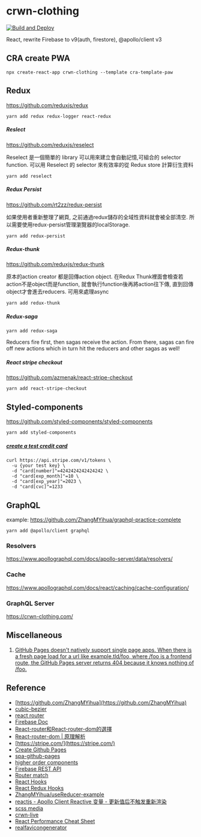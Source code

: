 # crwn-clothing
[![Build and Deploy](https://github.com/kimi0230/crwn-clothing/actions/workflows/deploy-to-gh-pages.yml/badge.svg)](https://github.com/kimi0230/crwn-clothing/actions/workflows/deploy-to-gh-pages.yml)

React, rewrite Firebase to v9(auth, firestore), @apollo/client v3
 

## CRA create PWA
```shell
npx create-react-app crwn-clothing --template cra-template-paw
```

## Redux
https://github.com/reduxjs/redux
```shell
yarn add redux redux-logger react-redux
```

##### Reslect
https://github.com/reduxjs/reselect

Reselect 是一個簡單的 library 可以用來建立會自動記憶,可組合的 selector function.
可以用 Reselect 的 selector 來有效率的從 Redux store 計算衍生資料
```shell
yarn add reselect
```

##### Redux Persist
https://github.com/rt2zz/redux-persist

如果使用者重新整理了網頁,
之前通過redux儲存的全域性資料就會被全部清空.
所以需要使用redux-persist管理瀏覽器的localStorage.
```shell
yarn add redux-persist
```

##### Redux-thunk
https://github.com/reduxjs/redux-thunk

原本的action creator 都是回傳action object.
在Redux Thunk裡面會檢查若action不是object而是function,
就會執行function後再將action往下傳,
直到回傳object才會進去reducers.
可用來處理async
```shell
yarn add redux-thunk
```

##### Redux-saga
```shell
yarn add redux-saga
```

Reducers fire first, then sagas receive the action. From there, sagas can fire off new actions which in turn hit the reducers and other sagas as well!
##### React stripe checkout
https://github.com/azmenak/react-stripe-checkout
```shell
yarn add react-stripe-checkout
```
## Styled-components
https://github.com/styled-components/styled-components
```shell
yarn add styled-components
```


##### [create a test credit card](https://stripe.com/docs/api/tokens/create_card)
```shell
curl https://api.stripe.com/v1/tokens \
  -u {your test key} \
  -d "card[number]"=4242424242424242 \
  -d "card[exp_month]"=10 \
  -d "card[exp_year]"=2023 \
  -d "card[cvc]"=1233
```
## GraphQL
example: https://github.com/ZhangMYihua/graphql-practice-complete

```shell
yarn add @apollo/client graphql 
```

### Resolvers
https://www.apollographql.com/docs/apollo-server/data/resolvers/

### Cache
https://www.apollographql.com/docs/react/caching/cache-configuration/

### GraphQL Server
https://crwn-clothing.com/

## Miscellaneous
1. [GitHub Pages doesn't natively support single page apps. When there is a fresh page load for a url like example.tld/foo, where /foo is a frontend route, the GitHub Pages server returns 404 because it knows nothing of /foo.](https://github.com/rafgraph/spa-github-pages)

## Reference
* [https://github.com/ZhangMYihua](https://github.com/ZhangMYihua)
* [cubic-bezier](https://developer.mozilla.org/en-US/docs/Web/CSS/easing-function)
* [react router](https://reactrouter.com/web/guides/quick-start)
* [Firebase Doc](https://firebase.google.com/docs/web/setup?hl=en)
* [React-router和React-router-dom的選擇](https://www.ucamc.com/articles/278-%E7%B0%A1%E5%96%AE%E4%BB%8B%E7%B4%B9%E4%BA%86%E8%A7%A3react-router-4%E6%95%99%E5%AD%B8)
* [React-router-dom | 原理解析](https://medium.com/%E6%89%8B%E5%AF%AB%E7%AD%86%E8%A8%98/a-little-bit-of-react-router-dom-e5b809fcb127)
* [https://stripe.com/](https://stripe.com/)
* [Create Github Pages](https://ithelp.ithome.com.tw/articles/10228423)
* [spa-github-pages](https://github.com/rafgraph/spa-github-pages)
* [higher order components](https://github.com/ZhangMYihua/higher-order-components-explained)
* [Firebase REST API](https://firebase.google.com/docs/firestore/use-rest-api#making_rest_calls)
* [Router match](https://ithelp.ithome.com.tw/articles/10204451)
* [React Hooks](https://reactjs.org/docs/hooks-reference.html)
* [React Redux Hooks](https://react-redux.js.org/api/hooks)
* [ZhangMYihua/useReducer-example](https://github.com/ZhangMYihua/useReducer-example)
* [reactjs - Apollo Client Reactive 变量 - 更新值后不触发重新渲染](https://www.coder.work/article/7776722)
* [scss media](https://codepen.io/cp/pen/YzyveMP?editors=1100)
* [crwn-live](https://crwn-live.herokuapp.com)
* [React Performance Cheat Sheet](https://houssein.me/progressive-react)
* [realfavicongenerator](https://realfavicongenerator.net/)